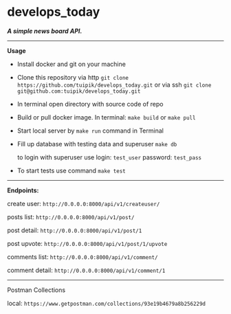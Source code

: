 # develops_today
***A simple news board API.***

---
**Usage**

- Install docker and git on your machine

- Clone this repository via http `git clone https://github.com/tuipik/develops_today.git`
or via ssh `git clone git@github.com:tuipik/develops_today.git`

- In terminal open directory with source code of repo

- Build or pull docker image. In terminal: `make build` or `make pull`

- Start local server by `make run` command in Terminal

- Fill up database with testing data and superuser `make db`

    to login with superuser use login: `test_user`  password: `test_pass`
 
- To start tests use command `make test`
---
**Endpoints:**

create user: `http://0.0.0.0:8000/api/v1/createuser/`

posts list: `http://0.0.0.0:8000/api/v1/post/`

post detail: `http://0.0.0.0:8000/api/v1/post/1`

post upvote: `http://0.0.0.0:8000/api/v1/post/1/upvote`

comments list: `http://0.0.0.0:8000/api/v1/comment/`

comment detail: `http://0.0.0.0:8000/api/v1/comment/1`

---
Postman Collections 
 
local: `https://www.getpostman.com/collections/93e19b4679a8b256229d`